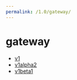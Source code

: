 ```yaml
---
permalink: /1.0/gateway/
---
```


# gateway



* [v1](v1/index.md)
* [v1alpha2](v1alpha2/index.md)
* [v1beta1](v1beta1/index.md)